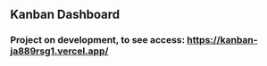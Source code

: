 ## Kanban Dashboard

### Project on development, to see access: https://kanban-ja889rsg1.vercel.app/
